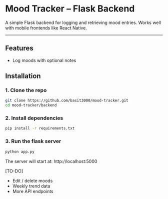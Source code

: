 # Mood Tracker – Flask Backend

A simple Flask backend for logging and retrieving mood entries. Works well with mobile frontends like React Native.

---

## Features

- Log moods with optional notes

## Installation

### 1. Clone the repo
```bash
git clone https://github.com/basit3000/mood-tracker.git
cd mood-tracker/backend
```

### 2. Install dependencies
```bash
pip install -r requirements.txt
```

### 3. Run the flask server
```bash
python app.py
```
The server will start at: http://localhost:5000

[TO-DO]
- Edit / delete moods
- Weekly trend data
- More API endpoints